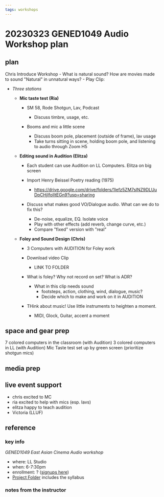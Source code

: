 ```yaml
---
tags: workshops
---
```

# 20230323 GENED1049 Audio Workshop plan

## plan

Chris Introduce Workshop
    - What is natural sound? How are movies made to sound "Natural" in unnatural ways?
        - Play Clip: 
- *Three stations* 
    - __Mic taste test (Ria)__
        - SM 58, Rode Shotgun, Lav, Podcast
            - Discuss timbre, usage, etc.

        - Booms and mic a little scene
            - Discuss boom pole, placement (outside of frame), lav usage
            - Take turns sitting in scene, holding boom pole, and listening to audio through Zoom H5

    - __Editing sound in Audition (Elitza)__
        - Each student can use Audition on LL Computers. Elitza on big screen
        - Import Henry Beissel Poetry reading (1975)
            - https://drive.google.com/drive/folders/1Iefz5ZM7sINZ9DLUuDpCHjIfoIItEGn9?usp=sharing

        - Discuss what makes good VO/Dialogue audio. What can we do to fix this?
            - De-noise, equalize, EQ. Isolate voice
            - Play with other effects (add reverb, change curve, etc.)
            - Compare "fixed" version with "real"
    - __Foley and Sound Design (Chris)__
        - 3 Computers with AUDITION for Foley work
        - Download video Clip
            - LINK TO FOLDER

        - What is foley? Why not record on set? What is ADR?
            - What in this clip needs sound
                - footsteps, action, clothing, wind, dialogue, music?
                - Decide which to make and work on it in AUDITION
        - THink about music! Use little instruments to heighten a moment. 
            - MIDI, Glock, Guitar, accent a moment

## space and gear prep
7 colored computers in the classroom (with Audition)
3 colored computers in LL (with Audition)
Mic Taste test set up by green screen (prioritize shotgun mics)

## media prep
## live event support
* chris excited to MC
* ria excited to help with mics (esp. lavs)
* elitza happy to teach audition
* Victoria (LLUF)
## reference
### key info
*GENED1049 East Asian Cinema Audio workshop*
* where: LL Studio
* when: 6-7:30pm
* enrollment: ? ([signups here](https://docs.google.com/spreadsheets/d/1dE38JXvds-FCDQOYB6QqfmFG4cdetIZHmf1LpY17_I4/edit#gid=0))
* [Project Folder](https://drive.google.com/drive/folders/1WUMTT4iomdOQRYwUlZSnrTraqIZGqdx0) includes the syllabus

### notes from the instructor
